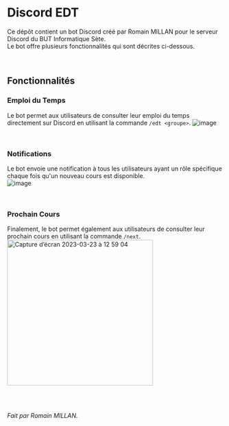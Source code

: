 # Discord EDT
Ce dépôt contient un bot Discord créé par Romain MILLAN pour le serveur Discord du BUT Informatique Sète.<br/>
Le bot offre plusieurs fonctionnalités qui sont décrites ci-dessous.

<br/>

## Fonctionnalités

### Emploi du Temps
Le bot permet aux utilisateurs de consulter leur emploi du temps directement sur Discord en utilisant la commande `/edt <groupe>`.
![image](https://user-images.githubusercontent.com/42139000/227147222-b012dda6-8cb8-4c58-997d-c516d94ca5e6.png)

<br/>

### Notifications
Le bot envoie une notification à tous les utilisateurs ayant un rôle spécifique chaque fois qu'un nouveau cours est disponible.<br/>
![image](https://user-images.githubusercontent.com/42139000/227147163-5f55a6d8-ee41-43e4-8185-73feff0dfe40.png)

<br/>

### Prochain Cours
Finalement, le bot permet également aux utilisateurs de consulter leur prochain cours en utilisant la commande `/next`.
<img width="340" alt="Capture d’écran 2023-03-23 à 12 59 04" src="https://user-images.githubusercontent.com/42139000/227197212-495c8bee-7deb-4a39-b614-99bb3e939038.png">

<br/>
<br/>

*Fait par Romain MILLAN.*
